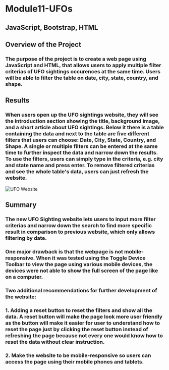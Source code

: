 # **Module11-UFOs**
## **JavaScript, Bootstrap, HTML**

## **Overview of the Project**

### The purpose of the project is to create a web page using JavaScript and HTML, that allows users to apply multiple filter criterias of UFO sightings occurences at the same time.  Users will be able to filter the table on date, city, state, country, and shape.
 
## **Results**

### When users open up the UFO sightings website, they will see the introduction section showing the title, background image, and a short article about UFO sightings.  Below it there is a table containing the data and next to the table are five different filters that users can choose: Date, City, State, Country, and Shape.  A single or multiple filters can be entered at the same time to further inspect the data and narrow down the results.  To use the filters, users can simply type in the criteria, e.g. city and state name and press enter.  To remove filtered criterias and see the whole table's data, users can just refresh the website.

![UFO Website](images/UFO_Website)

## **Summary**

### The new UFO Sighting website lets users to input more filter criterias and narrow down the search to find more specific result in comparison to previous website, which only allows filtering by date.

### One major drawback is that the webpage is not mobile-responsive.  When it was tested using the Toggle Device Toolbar to view the page using various mobile devices, the devices were not able to show the full screen of the page like on a computer.

### Two additional recommendations for further development of the website:

###     1. Adding a reset button to reset the filters and show all the data.  A reset button will make the page look more user friendly as the button will make it easier     for user to understand how to reset the page just by clicking the reset button          instead of refreshing the page because not every one would know how to reset the data without clear instruction.

###     2. Make the website to be mobile-responsive so users can access the page using their mobile phones and tablets.
